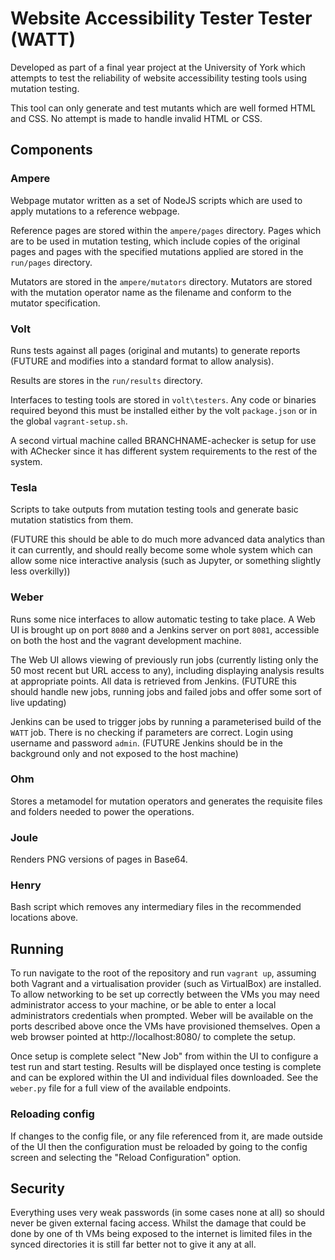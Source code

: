 # Website Accessibility Tester Tester (WATT)

Developed as part of a final year project at the University of York which attempts to test the reliability of website accessibility testing tools using mutation testing.

This tool can only generate and test mutants which are well formed HTML and CSS.  No attempt is made to handle invalid HTML or CSS.

## Components

### Ampere

Webpage mutator written as a set of NodeJS scripts which are used to apply mutations to a reference webpage.

Reference pages are stored within the `ampere/pages` directory.  Pages which are to be used in mutation testing, which include copies of the original pages and pages with the specified mutations applied are stored in the `run/pages` directory.

Mutators are stored in the `ampere/mutators` directory.  Mutators are stored with the mutation operator name as the filename and conform to the mutator specification.

### Volt

Runs tests against all pages (original and mutants) to generate reports (FUTURE and modifies into a standard format to allow analysis).

Results are stores in the `run/results` directory.

Interfaces to testing tools are stored in `volt\testers`.  Any code or binaries required beyond this must be installed either by the volt `package.json` or in the global `vagrant-setup.sh`.

A second virtual machine called BRANCHNAME-achecker is setup for use with AChecker since it has different system requirements to the rest of the system.

### Tesla

Scripts to take outputs from mutation testing tools and generate basic mutation statistics from them.

(FUTURE this should be able to do much more advanced data analytics than it can currently, and should really become some whole system which can allow some nice interactive analysis (such as Jupyter, or something slightly less overkilly))

### Weber

Runs some nice interfaces to allow automatic testing to take place.  A Web UI is brought up on port `8080` and a Jenkins server on port `8081`, accessible on both the host and the vagrant development machine.

The Web UI allows viewing of previously run jobs (currently listing only the 50 most recent but URL access to any), including displaying analysis results at appropriate points.  All data is retrieved from Jenkins. (FUTURE this should handle new jobs, running jobs and failed jobs and offer some sort of live updating)

Jenkins can be used to trigger jobs by running a parameterised build of the `WATT` job.  There is no checking if parameters are correct. Login using username and password `admin`. (FUTURE Jenkins should be in the background only and not exposed to the host machine)

### Ohm

Stores a metamodel for mutation operators and generates the requisite files and folders needed to power the operations.

### Joule

Renders PNG versions of pages in Base64.

### Henry

Bash script which removes any intermediary files in the recommended locations above.

## Running

To run navigate to the root of the repository and run `vagrant up`, assuming both Vagrant and a virtualisation provider (such as VirtualBox) are installed.  To allow networking to be set up correctly between the VMs you may need administrator access to your machine, or be able to enter a local administrators credentials when prompted.  Weber will be available on the ports described above once the VMs have provisioned themselves.  Open a web browser pointed at http://localhost:8080/ to complete the setup.

Once setup is complete select "New Job" from within the UI to configure a test run and start testing.  Results will be displayed once testing is complete and can be explored within the UI and individual files downloaded.  See the `weber.py` file for a full view of the available endpoints.

### Reloading config

If changes to the config file, or any file referenced from it, are made outside of the UI then the configuration must be reloaded by going to the config screen and selecting the "Reload Configuration" option.

## Security

Everything uses very weak passwords (in some cases none at all) so should never be given external facing access.  Whilst the damage that could be done by one of th VMs being exposed to the internet is limited files in the synced directories it is still far better not to give it any at all.
